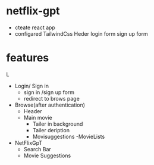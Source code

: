 # netflix-gpt
- cteate react app
- configared TailwindCss
Heder 
login form
sign up form



# features
L
- Login/ Sign in
   - sign in /sign up form
   - redirect to brows page
- Browse(after authentication)
  - Header
  - Main movie
      - Tailer in background
      - Tailer deription
      - Movisuggestions
         -MovieLists
- NetFlixGpT
     - Search Bar
     - Movie Suggestions
     
     

